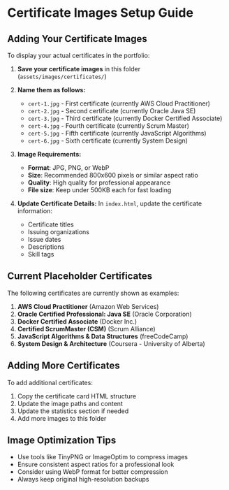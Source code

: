 # Certificate Images Setup Guide

## Adding Your Certificate Images

To display your actual certificates in the portfolio:

1. **Save your certificate images** in this folder (`assets/images/certificates/`)

2. **Name them as follows:**
   - `cert-1.jpg` - First certificate (currently AWS Cloud Practitioner)
   - `cert-2.jpg` - Second certificate (currently Oracle Java SE)
   - `cert-3.jpg` - Third certificate (currently Docker Certified Associate)
   - `cert-4.jpg` - Fourth certificate (currently Scrum Master)
   - `cert-5.jpg` - Fifth certificate (currently JavaScript Algorithms)
   - `cert-6.jpg` - Sixth certificate (currently System Design)

3. **Image Requirements:**
   - **Format**: JPG, PNG, or WebP
   - **Size**: Recommended 800x600 pixels or similar aspect ratio
   - **Quality**: High quality for professional appearance
   - **File size**: Keep under 500KB each for fast loading

4. **Update Certificate Details:**
   In `index.html`, update the certificate information:
   - Certificate titles
   - Issuing organizations
   - Issue dates
   - Descriptions
   - Skill tags

## Current Placeholder Certificates

The following certificates are currently shown as examples:

1. **AWS Cloud Practitioner** (Amazon Web Services)
2. **Oracle Certified Professional: Java SE** (Oracle Corporation)
3. **Docker Certified Associate** (Docker Inc.)
4. **Certified ScrumMaster (CSM)** (Scrum Alliance)
5. **JavaScript Algorithms & Data Structures** (freeCodeCamp)
6. **System Design & Architecture** (Coursera - University of Alberta)

## Adding More Certificates

To add additional certificates:

1. Copy the certificate card HTML structure
2. Update the image paths and content
3. Update the statistics section if needed
4. Add more images to this folder

## Image Optimization Tips

- Use tools like TinyPNG or ImageOptim to compress images
- Ensure consistent aspect ratios for a professional look
- Consider using WebP format for better compression
- Always keep original high-resolution backups
